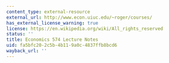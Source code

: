 ```yaml
---
content_type: external-resource
external_url: http://www.econ.uiuc.edu/~roger/courses/
has_external_license_warning: true
license: https://en.wikipedia.org/wiki/All_rights_reserved
status: ''
title: Economics 574 Lecture Notes
uid: fa5bfc20-2c5b-4b11-9a0c-4837ffb8bcd6
wayback_url: ''
---
```

